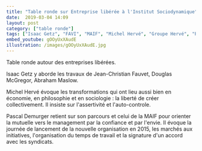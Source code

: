 ```yaml
---
title: "Table ronde sur Entreprise libérée à l'Institut Sociodynamique"
date:  2019-03-04 14:09
layout: post
category: ["table ronde"]
tags: ["Isaac Getz", "FAVI", "MAIF", "Michel Hervé", "Groupe Hervé", "Pascal Demurger"]
embed_youtube: gOOyUxXAudE
illustration: /images/gOOyUxXAudE.jpg
---
```


Table ronde autour des entreprises libérées.

Isaac Getz y aborde les travaux de Jean-Christian Fauvet, Douglas McGregor, Abraham Maslow.

Michel Hervé évoque les transformations qui ont lieu aussi bien en économie, en philosophie et en sociologie : la liberté de créer collectivement. Il insiste sur l'assertivité et l'auto-controle.

Pascal Demurger retient sur son parcours et celui de la MAIF pour orienter la mutuelle vers le management par la confiance et par l'envie. Il évoque la journée de lancement de la nouvelle organisation en 2015, les marchés aux initiatives, l'organisation du temps de travail et la signature d'un accord avec les syndicats.
